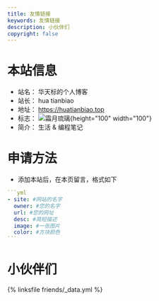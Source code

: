 ```yaml
---
title: 友情链接
keywords: 友情链接
description: 小伙伴们
copyright: false
---
```


# 本站信息
- 站名： 华天标的个人博客
- 站长： hua tianbiao
- 地址： https://huatianbiao.top
- 标志： ![霜月琉璃](https://cdn.jsdelivr.net/gh/amehime/shoka@latest/images/avatar.jpg){height="100" width="100"}
- 简介： 生活 & 编程笔记 

# 申请方法
- 添加本站后，在本页留言，格式如下

~~~yml
```yml
- site: #网站的名字
  owner: #您的名字
  url: #您的网址
  desc: #简短描述
  image: #一张图片
  color: #方块颜色
```
~~~

# 小伙伴们
{% linksfile friends/_data.yml %}

